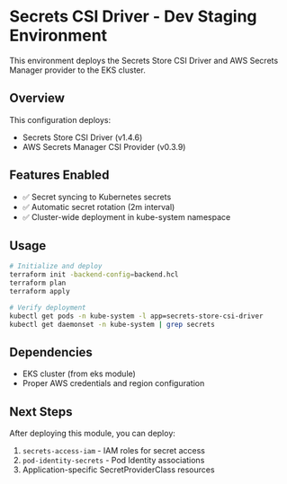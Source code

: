 # Secrets CSI Driver - Dev Staging Environment

This environment deploys the Secrets Store CSI Driver and AWS Secrets Manager provider to the EKS cluster.

## Overview

This configuration deploys:

- Secrets Store CSI Driver (v1.4.6)
- AWS Secrets Manager CSI Provider (v0.3.9)

## Features Enabled

- ✅ Secret syncing to Kubernetes secrets
- ✅ Automatic secret rotation (2m interval)
- ✅ Cluster-wide deployment in kube-system namespace

## Usage

```bash
# Initialize and deploy
terraform init -backend-config=backend.hcl
terraform plan
terraform apply

# Verify deployment
kubectl get pods -n kube-system -l app=secrets-store-csi-driver
kubectl get daemonset -n kube-system | grep secrets
```

## Dependencies

- EKS cluster (from eks module)
- Proper AWS credentials and region configuration

## Next Steps

After deploying this module, you can deploy:

1. `secrets-access-iam` - IAM roles for secret access
2. `pod-identity-secrets` - Pod Identity associations
3. Application-specific SecretProviderClass resources

